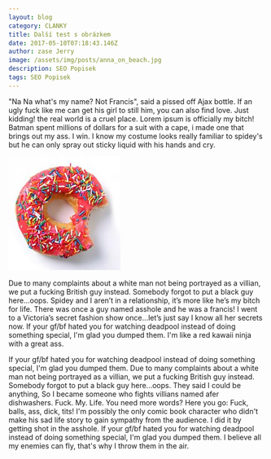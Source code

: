 ```yaml
---
layout: blog
category: CLANKY
title: Další test s obrázkem
date: 2017-05-10T07:18:43.146Z
author: zase Jerry
image: /assets/img/posts/anna_on_beach.jpg
description: SEO Popisek
tags: SEO Popisek
---
```

"Na Na what's my name? Not Francis", said a pissed off Ajax bottle. If an ugly fuck like me can get his girl to still him, you can also find love. Just kidding! the real world is a cruel place. Lorem ipsum is officially my bitch! Batman spent millions of dollars for a suit with a cape, i made one that brings out my ass. I win. I know my costume looks really familiar to spidey's but he can only spray out sticky liquid with his hands and cry.

![null](/assets/img/posts/donut2.jpg)

Due to many complaints about a white man not being portrayed as a villian, we put a fucking British guy instead. Somebody forgot to put a black guy here...oops. Spidey and I aren’t in a relationship, it’s more like he’s my bitch for life. There was once a guy named asshole and he was a francis! I went to a Victoria’s secret fashion show once…let’s just say I know all her secrets now. If your gf/bf hated you for watching deadpool instead of doing something special, I'm glad you dumped them. I'm like a red kawaii ninja with a great ass.

If your gf/bf hated you for watching deadpool instead of doing something special, I'm glad you dumped them. Due to many complaints about a white man not being portrayed as a villian, we put a fucking British guy instead. Somebody forgot to put a black guy here...oops. They said I could be anything, So I became someone who fights villians named afer dishwashers. Fuck. My. Life. You need more words? Here you go: Fuck, balls, ass, dick, tits! I'm possibly the only comic book character who didn't make his sad life story to gain sympathy from the audience. I did it by getting shot in the asshole. If your gf/bf hated you for watching deadpool instead of doing something special, I'm glad you dumped them. I believe all my enemies can fly, that's why I throw them in the air.

